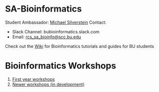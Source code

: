 # SA-Bioinformatics

Student Ambassador: [Michael Silverstein](https://michaelsilverstein.github.io/)
Contact: 
* Slack Channel: bubioinformatics.slack.com
* Email: rcs_sa_bioinfo@scc.bu.edu

Check out the [Wiki](https://github.com/bu-rcs/SA-Bioinformatics/wiki) for Bioinformatics tutorials and guides for BU students

# Bioinformatics Workshops
1. [First year workshops](https://programming-workshops.readthedocs.io/en/latest/)
2. [Newer workshops (in development)](https://github.com/bu-bioinfo/bioinformatics-workshops)
